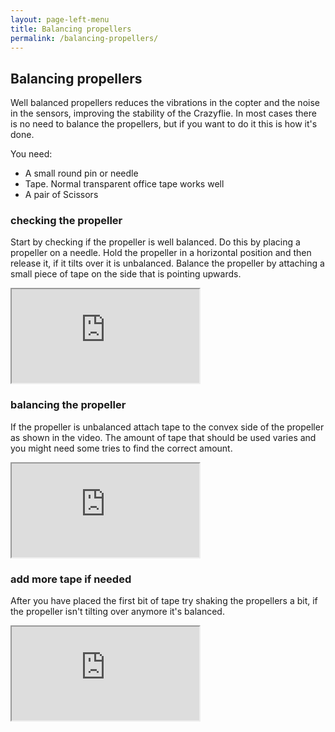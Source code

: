 ```yaml
---
layout: page-left-menu
title: Balancing propellers
permalink: /balancing-propellers/
---
```


<div class="plm-content-intro-text"> 
  <h2 id="intro">Balancing propellers</h2>

<p>
Well balanced propellers reduces the vibrations in the copter and the noise in the
sensors, improving the stability of the Crazyflie. In most cases there is no 
need to balance the propellers, but if you want to do it this is how it's done.
</p>

<p>
You need:

  <ul>
    <li>A small round pin or needle</li>
    <li>Tape. Normal transparent office tape works well</li>
    <li>A pair of Scissors</li>
  </ul>
</p>

</div>

<div class="plm-content-info-step">
    <h3 id="assembling-check-propellers">checking the propeller</h3>
    <p>Start by checking if the propeller is well balanced. Do this by
    placing a propeller on a needle. Hold the propeller in a horizontal
    position and then release it, if it tilts over it is unbalanced. Balance
    the propeller by attaching a small piece of tape on the side that is
    pointing upwards.</p>
    <div class="plm-vine-row">
        <div class="plm-outer-vine">
            <iframe class="plm-inner-vine vine-embed"
                    src="https://vine.co/v/O6J2bgHdTvJ/embed/simple"></iframe>
            <script src="//platform.vine.co/static/scripts/embed.js"></script>
        </div>
    </div>

</div>
<div class="plm-content-info-step">
    <h3 id="assembling-balancing">balancing the propeller</h3>
    <p>If the propeller is unbalanced attach tape to the convex side of the
    propeller as shown in the video. The amount of tape that should be used
    varies and you might need some tries to find the correct amount.</p>
    <div class="plm-vine-row">
        <div class="plm-outer-vine">
            <iframe class="plm-inner-vine vine-embed"
                    src="https://vine.co/v/O6J2LUeF65W/embed/simple"></iframe>
            <script src="//platform.vine.co/static/scripts/embed.js"></script>
        </div>
    </div>

</div>
<div class="plm-content-info-step">
    <h3 id="assembling-more-tape">add more tape if needed</h3>
    <p>After you have placed the first bit of tape try shaking the propellers a
    bit, if the propeller isn't tilting over anymore it's balanced.</p>
    <div class="plm-vine-row">
        <div class="plm-outer-vine">
            <iframe class="plm-inner-vine vine-embed"
                    src="https://vine.co/v/O6JPPxqVZOe/embed/simple"></iframe>
            <script src="//platform.vine.co/static/scripts/embed.js"></script>
        </div>
    </div>

</div>

